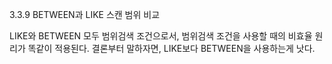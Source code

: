 3.3.9 BETWEEN과 LIKE 스캔 범위 비교

LIKE와 BETWEEN 모두 범위검색 조건으로서, 범위검색 조건을 사용할 때의 비효율 원리가 똑같이 적용된다. 결론부터 말하자면, LIKE보다 BETWEEN을 사용하는게 낫다.